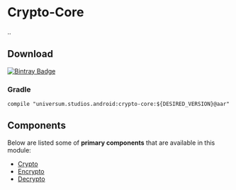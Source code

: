 Crypto-Core
===============

.. 

## Download ##
[![Bintray Badge](https://api.bintray.com/packages/universum-studios/android/universum.studios.android%3Acrypto/images/download.svg)](https://bintray.com/universum-studios/android/universum.studios.android%3Acrypto/_latestVersion)

### Gradle ###

    compile "universum.studios.android:crypto-core:${DESIRED_VERSION}@aar"

## Components ##

Below are listed some of **primary components** that are available in this module:

- [Crypto](https://github.com/universum-studios/android_crypto/blob/master/library-core/src/main/java/universum/studios/android/crypto/Crypto.java)
- [Encrypto](https://github.com/universum-studios/android_crypto/blob/master/library-core/src/main/java/universum/studios/android/crypto/Encrypto.java)
- [Decrypto](https://github.com/universum-studios/android_crypto/blob/master/library-core/src/main/java/universum/studios/android/crypto/Decrypto.java)
